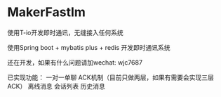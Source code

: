 # MakerFastIm
使用T-io开发即时通讯，无缝接入任何系统

使用Spring boot + mybatis plus + redis 开发即时通讯系统


还在开发，如果有什么问题请加wechat: wjc7687

已实现功能：
一对一单聊
ACK机制（目前只做两层，如果有需要会实现三层ACK）
离线消息
会话列表
历史消息
